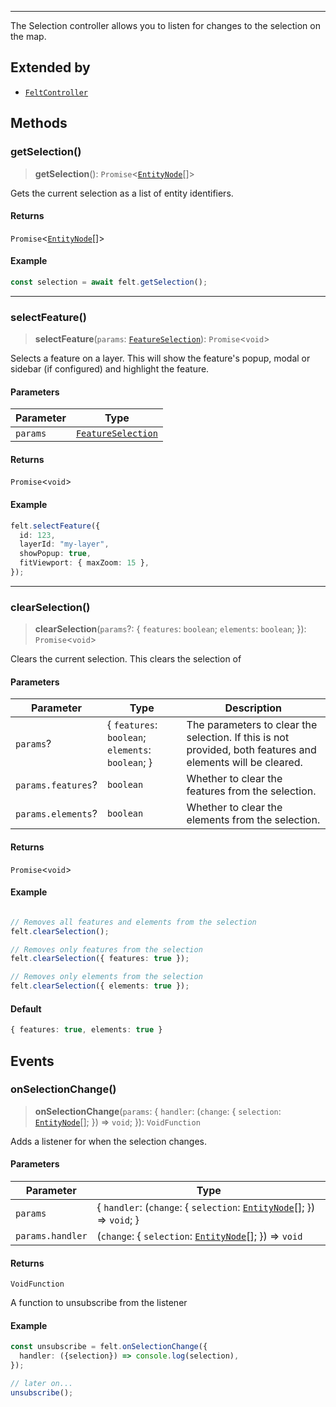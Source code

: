 ***

The Selection controller allows you to listen for changes to the selection on the map.

## Extended by

* [`FeltController`](../Main/FeltController.md)

## Methods

### getSelection()

> **getSelection**(): `Promise`\<[`EntityNode`](EntityNode.md)\[]>

Gets the current selection as a list of entity identifiers.

#### Returns

`Promise`\<[`EntityNode`](EntityNode.md)\[]>

#### Example

```typescript
const selection = await felt.getSelection();
```

***

### selectFeature()

> **selectFeature**(`params`: [`FeatureSelection`](FeatureSelection.md)): `Promise`\<`void`>

Selects a feature on a layer. This will show the feature's popup, modal or
sidebar (if configured) and highlight the feature.

#### Parameters

| Parameter | Type                                      |
| --------- | ----------------------------------------- |
| `params`  | [`FeatureSelection`](FeatureSelection.md) |

#### Returns

`Promise`\<`void`>

#### Example

```typescript
felt.selectFeature({
  id: 123,
  layerId: "my-layer",
  showPopup: true,
  fitViewport: { maxZoom: 15 },
});
```

***

### clearSelection()

> **clearSelection**(`params`?: \{ `features`: `boolean`; `elements`: `boolean`; }): `Promise`\<`void`>

Clears the current selection. This clears the selection of

#### Parameters

| Parameter          | Type                                               | Description                                                                                                 |
| ------------------ | -------------------------------------------------- | ----------------------------------------------------------------------------------------------------------- |
| `params`?          | \{ `features`: `boolean`; `elements`: `boolean`; } | The parameters to clear the selection. If this is not provided, both features and elements will be cleared. |
| `params.features`? | `boolean`                                          | Whether to clear the features from the selection.                                                           |
| `params.elements`? | `boolean`                                          | Whether to clear the elements from the selection.                                                           |

#### Returns

`Promise`\<`void`>

#### Example

```typescript

// Removes all features and elements from the selection
felt.clearSelection();

// Removes only features from the selection
felt.clearSelection({ features: true });

// Removes only elements from the selection
felt.clearSelection({ elements: true });
```

#### Default

```typescript
{ features: true, elements: true }
```

## Events

### onSelectionChange()

> **onSelectionChange**(`params`: \{ `handler`: (`change`: \{ `selection`: [`EntityNode`](EntityNode.md)\[]; }) => `void`; }): `VoidFunction`

Adds a listener for when the selection changes.

#### Parameters

| Parameter        | Type                                                                                       |
| ---------------- | ------------------------------------------------------------------------------------------ |
| `params`         | \{ `handler`: (`change`: \{ `selection`: [`EntityNode`](EntityNode.md)\[]; }) => `void`; } |
| `params.handler` | (`change`: \{ `selection`: [`EntityNode`](EntityNode.md)\[]; }) => `void`                  |

#### Returns

`VoidFunction`

A function to unsubscribe from the listener

#### Example

```typescript
const unsubscribe = felt.onSelectionChange({
  handler: ({selection}) => console.log(selection),
});

// later on...
unsubscribe();
```
